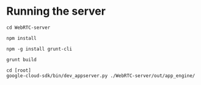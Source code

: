 # Running the server
```
cd WebRTC-server

npm install

npm -g install grunt-cli

grunt build
```

```
cd [root]
google-cloud-sdk/bin/dev_appserver.py ./WebRTC-server/out/app_engine/

```